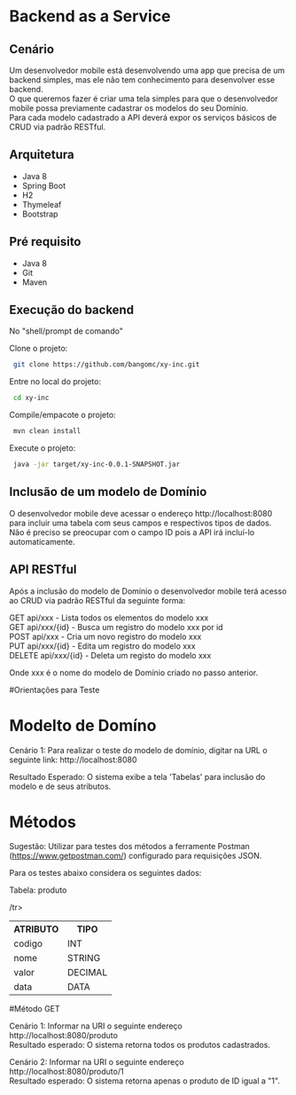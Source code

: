 # Backend as a Service

## Cenário
<p>
Um desenvolvedor mobile está desenvolvendo uma app que precisa de um backend simples, mas ele não tem conhecimento para desenvolver esse backend.<br>
O que queremos fazer é criar uma tela simples para que o desenvolvedor mobile possa previamente cadastrar os modelos do seu Domínio.<br>
Para cada modelo cadastrado a API deverá expor os serviços básicos de CRUD via padrão RESTful.
</p>

## Arquitetura
* Java 8
* Spring Boot
* H2
* Thymeleaf
* Bootstrap

## Pré requisito
* Java 8
* Git
* Maven

## Execução do backend

No "shell/prompt de comando"

Clone o projeto:
```sh
 git clone https://github.com/bangomc/xy-inc.git
```

Entre no local do projeto:
```sh
 cd xy-inc
```

Compile/empacote o projeto:
```sh
 mvn clean install
```

Execute o projeto:
```sh
 java -jar target/xy-inc-0.0.1-SNAPSHOT.jar
```

## Inclusão de um modelo de Domínio
<p>
O desenvolvedor mobile deve acessar o endereço http://localhost:8080 para incluir uma tabela com seus campos e respectivos tipos de dados.<br>
Não é preciso se preocupar com o campo ID pois a API irá incluí-lo automaticamente.
</p>

## API RESTful
Após a inclusão do modelo de Domínio o desenvolvedor mobile terá acesso ao CRUD via padrão RESTful da seguinte forma:

GET api/xxx - Lista todos os elementos do modelo xxx<br>
GET api/xxx/{id} - Busca um registro do modelo xxx por id<br>
POST api/xxx - Cria um novo registro do modelo xxx<br>
PUT api/xxx/{id} - Edita um registro do modelo xxx<br>
DELETE api/xxx/{id} - Deleta um registo do modelo xxx<br>

Onde xxx é o nome do modelo de Domínio criado no passo anterior.

#Orientações para Teste <br>

# Modelto de Domíno

Cenário 1: Para realizar o teste do modelo de domínio, digitar na URL o seguinte link: http://localhost:8080<br>

Resultado Esperado: O sistema exibe a tela 'Tabelas' para inclusão do modelo e de seus atributos.<br>

# Métodos

Sugestão: Utilizar para testes dos métodos a ferramente Postman (https://www.getpostman.com/) configurado para requisições JSON.<br>

Para os testes abaixo considera os seguintes dados:

Tabela: produto

<table style="width:100%">
  <tr>
    <th>ATRIBUTO</th>
    <th>TIPO</th> 
    </tr>
  <tr>
    <td>codigo</td>
    <td>INT</td> 
  /tr>
  <tr>
    <td>nome</td>
    <td>STRING</td> 
    </tr>
<tr>
    <td>valor</td>
    <td>DECIMAL</td> 
    </tr>
<tr>
    <td>data</td>
    <td>DATA</td> 
    </tr>
</table>


#Método GET

Cenário 1: Informar na URI o seguinte endereço http://localhost:8080/produto<br>
Resultado esperado: O sistema retorna todos os produtos cadastrados.<br>

Cenário 2: Informar na URI o seguinte endereço http://localhost:8080/produto/1<br>
Resultado esperado: O sistema retorna apenas o produto de ID igual a "1".<br>

